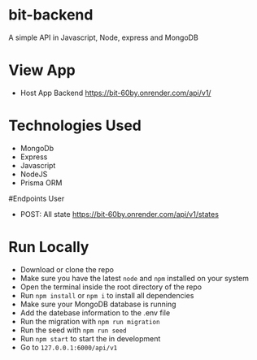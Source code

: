 # bit-backend

A simple API in Javascript, Node, express and MongoDB

# View App
  * Host App Backend  https://bit-60by.onrender.com/api/v1/

# Technologies Used
  * MongoDb
  * Express
  * Javascript
  * NodeJS
  * Prisma ORM

  #Endpoints
  User
  * POST: All state  https://bit-60by.onrender.com/api/v1/states

# Run Locally
  * Download or clone the repo
  * Make sure you have the latest `node` and `npm` installed on your system
  * Open the terminal inside the root directory of the repo
  * Run `npm install` or `npm i` to install all dependencies
  * Make sure your MongoDB database is running 
  * Add the datebase information to the .env file
  * Run the migration with `npm run migration`
  * Run the seed with `npm run seed`
  * Run `npm start` to start the in development
  * Go to `127.0.0.1:6000/api/v1`
